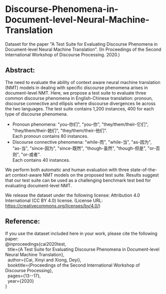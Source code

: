 # Discourse-Phenomena-in-Document-level-Neural-Machine-Translation
Dataset for the paper "A Test Suite for Evaluating Discourse Phenomena in Document-level Neural Machine Translation". (In Proceedings of the Second International Workshop of Discourse Processing. 2020.)

## Abstract:
The need to evaluate the ability of context aware neural machine translation (NMT) models in dealing with specific discourse phenomena arises in document-level NMT. Here, we propose a test suite to evaluate three common discourse phenomena in English-Chinese translation: pronoun, discourse connective and ellipsis where discourse divergences lie across the two languages. The test suite contains 1,200 instances, 400 for each type of discourse phenomena.  
- Pronoun phenomena:
"you-你们", "you-你", "they/them/their-它们", "they/them/their-她们", "they/them/their-他们".  
Each pronoun contains 80 instances.
- Discourse connective phenomena:
"while-而", "while-当", "as-因为", "as-当", "since-因为", "since-既然", "though-虽然", "though-但是", "or-否则", "or-或者".  
Each contains 40 instances. 

We perform both automatic and human evaluation with three state-of-the-art context-aware NMT models on the proposed test suite. Results suggest that our test suite can be used as a challenging benchmark test bed for evaluating document-level NMT.

We release the dataset under the following license:
Attribution 4.0 International (CC BY 4.0) license. (License URL: https://creativecommons.org/licenses/by/4.0/)

## Reference:
If you use the dataset included here in your work, please cite the following paper:  
@inproceedings{cai2020test,  
&nbsp; title={A Test Suite for Evaluating Discourse Phenomena in Document-level Neural Machine Translation},  
&nbsp; author={Cai, Xinyi and Xiong, Deyi},  
&nbsp; booktitle={Proceedings of the Second International Workshop of Discourse Processing},  
&nbsp; pages={13--17},  
&nbsp; year={2020}  
}
